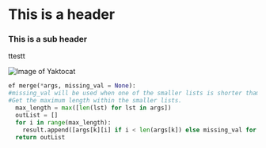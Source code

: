 # This is a header

### This is a sub header

ttestt


![Image of Yaktocat](https://octodex.github.com/images/yaktocat.png)


``` python
ef merge(*args, missing_val = None):
#missing_val will be used when one of the smaller lists is shorter tham the others.
#Get the maximum length within the smaller lists.
  max_length = max([len(lst) for lst in args])
  outList = []
  for i in range(max_length):
    result.append([args[k][i] if i < len(args[k]) else missing_val for k in range(len(args))])
  return outList
```
